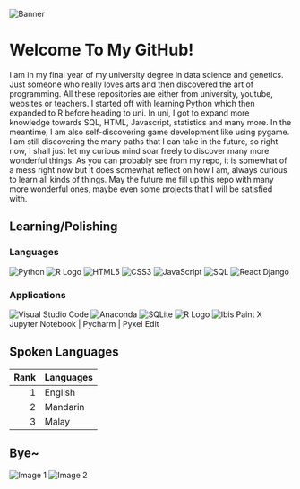 ![Banner](https://media.giphy.com/media/gMirGc1JyjoyY/giphy.gif)

# Welcome To My GitHub! 

I am in my final year of my university degree in data science and genetics. Just someone who really loves arts and then discovered the art of programming. All these repositories are either from university, youtube, websites or teachers. I started off with learning Python which then expanded to R before heading to uni. In uni, I got to expand more knowledge towards SQL, HTML, Javascript, statistics and many more. In the meantime, I am also self-discovering game development like using pygame. I am still discovering the many paths that I can take in the future, so right now, I shall just let my curious mind soar freely to discover many more wonderful things. As you can probably see from my repo, it is somewhat of a mess right now but it does somewhat reflect on how I am, always curious to learn all kinds of things. May the future me fill up this repo with many more wonderful ones, maybe even some projects that I will be satisfied with.

## Learning/Polishing

### Languages
![Python](https://img.icons8.com/dusk/64/python.png)
![R Logo](https://img.icons8.com/dusk/64/registered-trademark.png)
![HTML5](https://img.icons8.com/dusk/64/html-5.png)
![CSS3](https://img.icons8.com/dusk/64/css3.png)
![JavaScript](https://img.icons8.com/dusk/64/javascript-logo.png)
![SQL](https://img.icons8.com/dusk/64/sql.png)
![React](https://img.icons8.com/dusk/64/react.png)
Django

### Applications
![Visual Studio Code](https://img.icons8.com/dusk/64/visual-studio-code-2019.png)
![Anaconda](https://img.icons8.com/dusk/64/anaconda.png)
![SQLite](https://img.icons8.com/dusk/64/database.png)
![R Logo](https://img.icons8.com/dusk/64/registered-trademark.png)
![Ibis Paint X](https://img.icons8.com/dusk/64/ibis-paint-x.png)
Jupyter Notebook | Pycharm | Pyxel Edit

## Spoken Languages

| Rank | Languages |
|-----:|-----------|
|     1| English   |
|     2| Mandarin  |
|     3| Malay     |

## Bye~

![Image 1](https://media.giphy.com/media/ramBbsu5kGc8AJHd1h/giphy.gif)
![Image 2](https://media.giphy.com/media/2xu5zpSV3oqKcCSZ49/giphy.gif)
